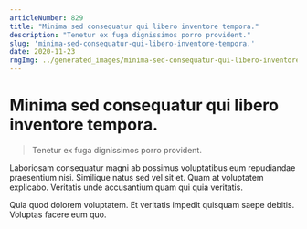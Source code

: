 ```yaml
---
articleNumber: 829
title: "Minima sed consequatur qui libero inventore tempora."
description: "Tenetur ex fuga dignissimos porro provident."
slug: 'minima-sed-consequatur-qui-libero-inventore-tempora.'
date: 2020-11-23
rngImg: ../generated_images/minima-sed-consequatur-qui-libero-inventore-tempora..jpg
---
```


# Minima sed consequatur qui libero inventore tempora.

> Tenetur ex fuga dignissimos porro provident.

Laboriosam consequatur magni ab possimus voluptatibus eum repudiandae praesentium nisi. Similique natus sed vel sit et. Quam at voluptatem explicabo. Veritatis unde accusantium quam qui quia veritatis.
 Quia quod dolorem voluptatem. Et veritatis impedit quisquam saepe debitis. Voluptas facere eum quo.

